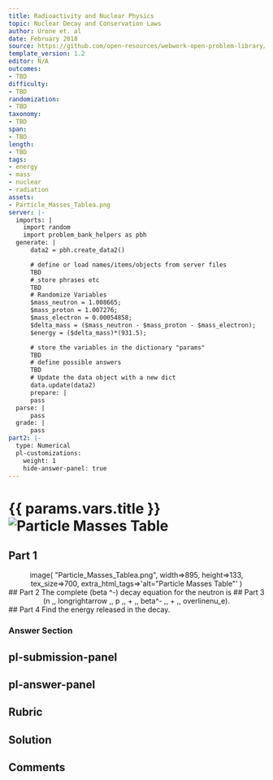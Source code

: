 ```yaml
---
title: Radioactivity and Nuclear Physics
topic: Nuclear Decay and Conservation Laws
author: Urone et. al
date: February 2018
source: https://github.com/open-resources/webwork-open-problem-library/tree/master/Contrib/BrockPhysics/College_Physics_Urone/31.Radioactivity_and_Nuclear_Physics/31-04.Nuclear_Decay_and_Conservation_Laws/NU_U17-31-04-021.pg
template_version: 1.2
editor: N/A
outcomes:
- TBD
difficulty:
- TBD
randomization:
- TBD
taxonomy:
- TBD
span:
- TBD
length:
- TBD
tags:
- energy
- mass
- nuclear
- radiation
assets:
- Particle_Masses_Tablea.png
server: |-
  imports: |
    import random
    import problem_bank_helpers as pbh
  generate: |
      data2 = pbh.create_data2()

      # define or load names/items/objects from server files
      TBD
      # store phrases etc
      TBD
      # Randomize Variables
      $mass_neutron = 1.008665;
      $mass_proton = 1.007276;
      $mass_electron = 0.00054858;
      $delta_mass = ($mass_neutron - $mass_proton - $mass_electron);
      $energy = ($delta_mass)*(931.5);

      # store the variables in the dictionary "params"
      TBD
      # define possible answers
      TBD
      # Update the data object with a new dict
      data.update(data2)
      prepare: |
      pass
  parse: |
      pass
  grade: |
      pass
part2: |-
  type: Numerical
  pl-customizations:
    weight: 1
    hide-answer-panel: true
---
```


# {{ params.vars.title }}![Particle Masses Table](Particle_Masses_Tablea.png)

## Part 1 
<center> image( "Particle_Masses_Tablea.png", width=>895, height=>133,  tex_size=>700, extra_html_tags=>'alt="Particle Masses Table"' ) </center> 
## Part 2 
The complete (beta ^-) decay equation for the neutron  is 
## Part 3 
<center>(n ,, longrightarrow ,, p ,, + ,, beta^- ,, + ,, overlinenu_e).</center> 
## Part 4 
Find the energy released in the decay. 


### Answer Section 


## pl-submission-panel 


## pl-answer-panel 


## Rubric 


## Solution 


## Comments 


